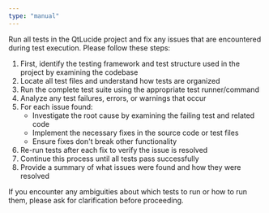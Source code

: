 ```yaml
---
type: "manual"
---
```


Run all tests in the QtLucide project and fix any issues that are encountered during test execution. Please follow these steps:

1. First, identify the testing framework and test structure used in the project by examining the codebase
2. Locate all test files and understand how tests are organized
3. Run the complete test suite using the appropriate test runner/command
4. Analyze any test failures, errors, or warnings that occur
5. For each issue found:
   - Investigate the root cause by examining the failing test and related code
   - Implement the necessary fixes in the source code or test files
   - Ensure fixes don't break other functionality
6. Re-run tests after each fix to verify the issue is resolved
7. Continue this process until all tests pass successfully
8. Provide a summary of what issues were found and how they were resolved

If you encounter any ambiguities about which tests to run or how to run them, please ask for clarification before proceeding.

